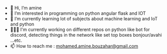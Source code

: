 - 👋 Hi, I’m amine
- 👀 I’m interested in programming on python angular flask and IOT
- 🌱 I’m currently learning lot of subjects about machine learning and IoT and python
- 👨🏻‍💻 I'm currently working on different repos on python like bot for discord, detecting things in the network like set top boxes bonjour/avahi ...etc.
- 📫 How to reach me : mohamed.amine.bouzahar@gmail.com
<!---
aminekun90/aminekun90 is a ✨ special ✨ repository because its `README.md` (this file) appears on your GitHub profile.
You can click the Preview link to take a look at your changes.
--->

